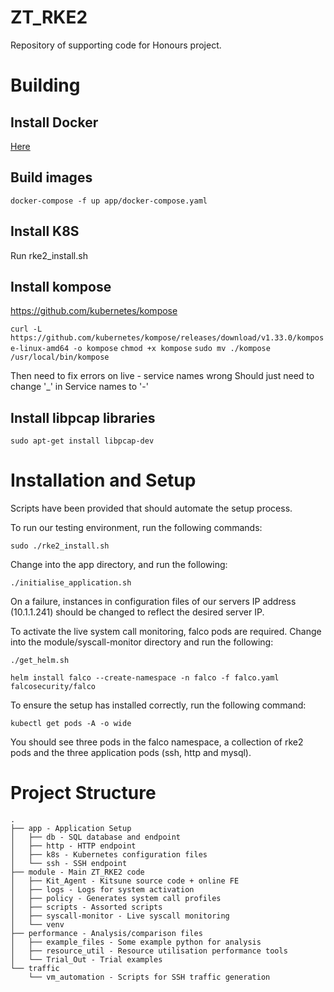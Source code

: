 # ZT_RKE2
Repository of supporting code for Honours project. 

# Building 

## Install Docker 

[Here](https://docs.docker.com/engine/install/ubuntu/)

## Build images

`docker-compose -f up app/docker-compose.yaml`

## Install K8S 
Run rke2_install.sh

## Install kompose 
https://github.com/kubernetes/kompose

`curl -L https://github.com/kubernetes/kompose/releases/download/v1.33.0/kompose-linux-amd64 -o kompose`
`chmod +x kompose`
`sudo mv ./kompose /usr/local/bin/kompose`

Then need to fix errors on live - service names wrong 
Should just need to change '_' in Service names to '-' 

## Install libpcap libraries

`sudo apt-get install libpcap-dev` 

# Installation and Setup

Scripts have been provided that should automate the setup process. 

To run our testing environment, run the following commands:

`sudo ./rke2_install.sh`

Change into the app directory, and run the following: 

`./initialise_application.sh`

On a failure, instances in configuration files of our servers IP address (10.1.1.241) 
should be changed to reflect the desired server IP.

To activate the live system call monitoring, falco pods are required.
Change into the module/syscall-monitor directory and run the following: 

`./get_helm.sh`

`helm install falco --create-namespace -n falco -f falco.yaml falcosecurity/falco`

To ensure the setup has installed correctly, run the following command:

`kubectl get pods -A -o wide`

You should see three pods in the falco namespace, a collection of rke2 pods 
and the three application pods (ssh, http and mysql).

<!-- # Other installs  -->

<!-- Clean these -->
<!-- sudo apt install tcpreplay 
sudo apt install gnome-terminal -->

<!-- Maybe make sed script for this  -->
<!-- Change the deployment k8s/http-deployment hostPath field to use your username/ZT_RKE2 install location  -->

# Project Structure

```
.
├── app - Application Setup
│   ├── db - SQL database and endpoint 
│   ├── http - HTTP endpoint 
│   ├── k8s - Kubernetes configuration files
│   └── ssh - SSH endpoint
├── module - Main ZT_RKE2 code 
│   ├── Kit_Agent - Kitsune source code + online FE
│   ├── logs - Logs for system activation
│   ├── policy - Generates system call profiles
│   ├── scripts - Assorted scripts
│   ├── syscall-monitor - Live syscall monitoring
│   └── venv
├── performance - Analysis/comparison files
│   ├── example_files - Some example python for analysis
│   ├── resource_util - Resource utilisation performance tools
│   └── Trial_Out - Trial examples
└── traffic
    └── vm_automation - Scripts for SSH traffic generation 
```
